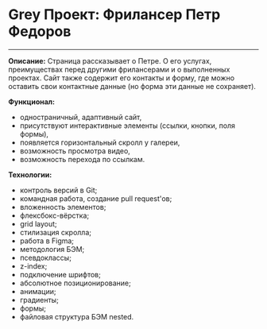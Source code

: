 # Grey Проект: Фрилансер Петр Федоров
------
__Описание:__
Страница рассказывает о Петре. О его услугах, преимуществах перед другими фрилансерами и о выполненных проектах. Сайт также содержит его контакты и форму, где можно оставить свои контактные данные (но форма эти данные не сохраняет).

__Функционал:__
* одностраничный, адаптивный сайт,
* присутствуют интерактивные элементы (ссылки, кнопки, поля формы),
* появляется горизонтальный скролл у галереи,
* возможность просмотра видео,
* возможность перехода по ссылкам.

__Технологии:__
* контроль версий в Git;
* командная работа, создание pull request'ов;
* вложенность элементов;
* флексбокс-вёрстка;
* grid layout;
* стилизация скролла;
* работа в Figma;
* методология БЭМ;
* псевдоклассы;
* z-index;
* подключение шрифтов;
* абсолютное позиционирование;
* анимации;
* градиенты;
* формы;
* файловая структура БЭМ nested.

